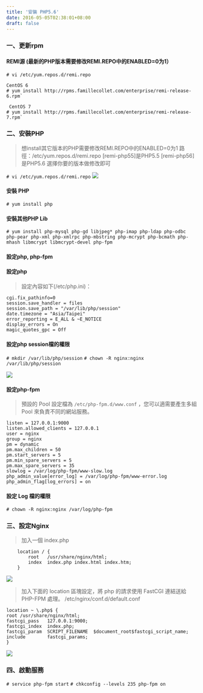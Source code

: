 ```yaml
---
title: '安裝 PHP5.6'
date: 2016-05-05T02:38:01+08:00
draft: false
---
```

### 一、更新rpm

#### REMI源 (最新的PHP版本需要修改REMI.REPO中的ENABLED=0为1）
`# vi /etc/yum.repos.d/remi.repo`

```
CentOS 6
# yum install http://rpms.famillecollet.com/enterprise/remi-release-6.rpm`

 CentOS 7
# yum install http://rpms.famillecollet.com/enterprise/remi-release-7.rpm`
```

### 二、安裝PHP
>想install其它版本的PHP需要修改REMI.REPO中的ENABLED=0为1
>路徑：/etc/yum.repos.d/remi.repo
>[remi-php55]是PHP5.5
>[remi-php56]是PHP5.6
>選擇你要的版本做修改即可

`# vi /etc/yum.repos.d/remi.repo`
<img src="//fblog.loopbai.com/images/201508/002.png">

#### 安裝 PHP

`# yum install php`

#### 安裝其他PHP Lib

`# yum install php-mysql php-gd libjpeg* php-imap php-ldap php-odbc php-pear php-xml php-xmlrpc php-mbstring php-mcrypt php-bcmath php-mhash libmcrypt libmcrypt-devel php-fpm`

#### 設定php, php-fpm

#### 設定php 
>設定內容如下(/etc/php.ini)：

```
cgi.fix_pathinfo=0
session.save_handler = files
session.save_path = "/var/lib/php/session"
date.timezone = "Asia/Taipei"
error_reporting = E_ALL & ~E_NOTICE
display_errors = On
magic_quotes_gpc = Off
```

#### 設定php session檔的權限
`# mkdir /var/lib/php/session`
`# chown -R nginx:nginx /var/lib/php/session`

<img src="//fblog.loopbai.com/images/201508/003.png">

#### 設定php-fpm
>預設的 Pool 設定檔為 `/etc/php-fpm.d/www.conf` ，您可以適需要產生多組 Pool 來負責不同的網站服務。

```
listen = 127.0.0.1:9000
listen.allowed_clients = 127.0.0.1
user = nginx
group = nginx
pm = dynamic
pm.max_children = 50
pm.start_servers = 5
pm.min_spare_servers = 5
pm.max_spare_servers = 35
slowlog = /var/log/php-fpm/www-slow.log
php_admin_value[error_log] = /var/log/php-fpm/www-error.log
php_admin_flag[log_errors] = on
```

#### 設定 Log 檔的權限
`# chown -R nginx:nginx /var/log/php-fpm`

### 三、設定Nginx
>加入一個 index.php

```
    location / {
        root   /usr/share/nginx/html;
        index  index.php index.html index.htm;
    }
```
<img src="//fblog.loopbai.com/images/201508/004.png">

>加入下面的 location 區塊設定，將 php 的請求使用 FastCGI 連結送給 PHP-FPM 處理。
>/etc/nginx/conf.d/default.conf

```
location ~ \.php$ {
root /usr/share/nginx/html;
fastcgi_pass   127.0.0.1:9000;
fastcgi_index  index.php;
fastcgi_param  SCRIPT_FILENAME  $document_root$fastcgi_script_name;
include        fastcgi_params;
}
```
<img src="//fblog.loopbai.com/images/201508/005.png">

### 四、啟動服務

`# service php-fpm start`
`# chkconfig --levels 235 php-fpm on`
